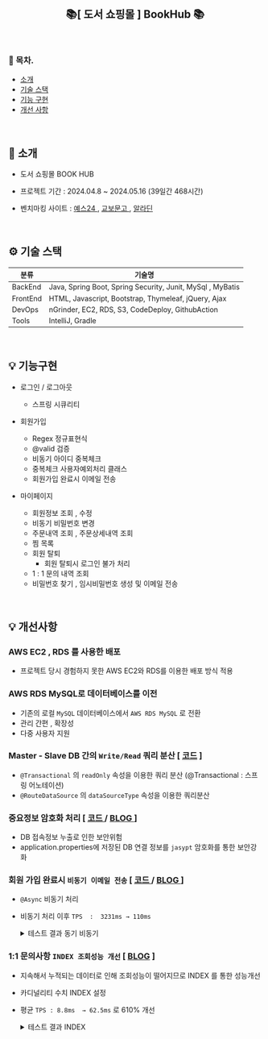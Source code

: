 <h2 align="center">📚[ 도서 쇼핑몰 ] BookHub 📚</h2>



<br>

### 🐥 목차.
- [소개](#소개)
- [기술 스택](#기술-스택)
- [기능 구현](#기능-구현)
- [개선 사항](#개선-사항)

<br>

## 📃 소개 <a name="소개"></a>


- 도서 쇼핑몰  BOOK HUB
- 프로젝트 기간 : 2024.04.8 ~ 2024.05.16 (39일간 468시간)
- 벤치마킹 사이트 :
  <a href = "https://www.yes24.com/main/default.aspx">  예스24  </a> ,
  <a href = "https://www.kyobobook.co.kr/" > 교보문고  </a>  ,
  <a href = "https://www.aladin.co.kr/home/welcome.aspx"> 알라딘  </a>

  <br>

## ⚙ 기술 스택 <a name="기술-스택"></a>


| 분류      | 기술명                                                        |
|-----------|------------------------------------------------------------|
| BackEnd   | Java, Spring Boot, Spring Security, Junit, MySql , MyBatis |
| FrontEnd  | HTML, Javascript, Bootstrap,  Thymeleaf, jQuery, Ajax      |
| DevOps    | nGrinder, EC2, RDS, S3, CodeDeploy, GithubAction           |
| Tools     | IntelliJ, Gradle                                           |

<br>




## 💡 기능구현 <a name="기능-구현"></a>

- 로그인 / 로그아웃
    - 스프링 시큐리티


- 회원가입
    - Regex 정규표현식
    - @valid 검증
    - 비동기 아이디 중복체크
    - 중복체크 사용자예외처리 클래스
    - 회원가입 완료시 이메일 전송


- 마이페이지
    - 회원정보 조회 , 수정
    - 비동기 비밀번호 변경
    - 주문내역 조회 , 주문상세내역 조회
    - 찜 목록
    - 회원 탈퇴
        - 회원 탈퇴시 로그인 불가 처리
    - 1 : 1 문의 내역 조회
    - 비밀번호 찾기 , 임시비밀번호 생성 및 이메일 전송

  

<br>

## 💡 개선사항 <a name="개선-사항"></a><br>

### AWS EC2 , RDS 를 사용한 배포
  - 프로젝트 당시 경험하지 못한 AWS EC2와 RDS를 이용한 배포 방식 적용 

### AWS RDS MySQL로 데이터베이스를 이전
  - 기존의 로컬 `MySQL` 데이터베이스에서 `AWS RDS MySQL` 로 전환
  - 관리 간편 , 확장성 
  - 다중 사용자 지원

### Master - Slave DB 간의 `Write/Read` 쿼리 분산 [ [코드](https://github.com/gi-dor/BookHub_AWS/blob/30fcb619ad22758e65fe71214f00f1c8ec493e8e/src/main/java/com/example/bookhub/config/DataSourceConfiguration.java#L16-L62) ]
  - `@Transactional` 의 `readOnly` 속성을 이용한 쿼리 분산 (@Transactional : 스프링 어노테이션)
  - `@RouteDataSource` 의 `dataSourceType` 속성을 이용한 쿼리분산


### 중요정보 암호화 처리 [ [ 코드 ](https://github.com/gi-dor/BookHub_AWS/blob/30fcb619ad22758e65fe71214f00f1c8ec493e8e/src/main/java/com/example/bookhub/config/JasyptConfig.java#L16-L35) / [ BLOG ](https://gi-dor.tistory.com/250) ]
  - DB 접속정보 누출로 인한 보안위험
  - application.properties에 저장된 DB 연결 정보를 `jasypt` 암호화를 통한 보안강화
  

### 회원 가입 완료시 `비동기 이메일 전송` [ [ 코드 ](https://github.com/gi-dor/BookHub_AWS/blob/30fcb619ad22758e65fe71214f00f1c8ec493e8e/src/main/java/com/example/bookhub/config/AsyncConfig.java#L8-L21) / [ BLOG ](https://gi-dor.tistory.com/255) ]
  - `@Async` 비동기 처리
  - 비동기 처리 이후  `TPS  :  3231ms → 110ms`
    <details>
    <summary> 테스트 결과 동기 비동기 </summary>
    <br>
    <strong>[ 동기 ]</strong>
  
    ![동기 이메일](src/testImg/Async/동기회원가입.jpg)
    <br><br>
    
    <strong>[ 비동기 ]</strong>
    
    ![비동기 이메일](src/testImg/Async/비동기%20회원가입.jpg)
  
    <strong>[ 성능개선 비교 ]</strong>
    
    ![성능개선 비교](src/testImg/Async/동기%20비동기%20성능개선%20측정.jpg)
  
    </details>


### 1:1 문의사항 `INDEX 조회성능 개선`   [  [BLOG](https://gi-dor.tistory.com/252) ]

  - 지속해서 누적되는 데이터로 인해 조회성능이 떨어지므로 INDEX 를 통한 성능개선
  - 카디널리티 수치 INDEX 설정
  - 평균 `TPS : 8.8ms  → 62.5ms` 로 610% 개선
    <details>
    <summary>테스트 결과 INDEX</summary>
    <br>
    <strong> INDEX 적용 전 </strong>
    
    ![인덱스 사용하기 전](src/testImg/index/인덱스%20사용하기%20전.jpg)
    <br><br>
    
    <strong>INDEX 적용 후</strong>
    
    ![인덱스 사용하기 전](src/testImg/index/인덱스%20사용%20후.jpg)
    
    </details>




  
